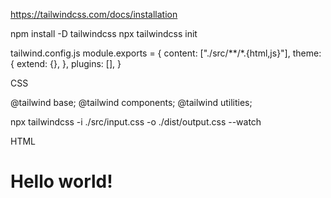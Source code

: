https://tailwindcss.com/docs/installation

npm install -D tailwindcss
npx tailwindcss init

tailwind.config.js
module.exports = {
  content: ["./src/**/*.{html,js}"],
  theme: {
    extend: {},
  },
  plugins: [],
}

CSS

@tailwind base;
@tailwind components;
@tailwind utilities;

npx tailwindcss -i ./src/input.css -o ./dist/output.css --watch

HTML

<!doctype html>
<html>
<head>
  <meta charset="UTF-8">
  <meta name="viewport" content="width=device-width, initial-scale=1.0">
  <link href="/dist/output.css" rel="stylesheet">
</head>
<body>
  <h1 class="text-3xl font-bold underline">
    Hello world!
  </h1>
</body>
</html>
